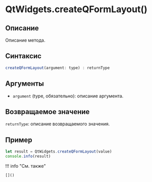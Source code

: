 # QtWidgets.createQFormLayout()

## Описание
Описание метода.

## Синтаксис
```javascript
createQFormLayout(argument: type) : returnType
```

## Аргументы
- `argument` (type, обязательно): описание аргумента.

## Возвращаемое значение
`returnType`: описание возвращаемого значения.

## Пример
```javascript linenums="1"
let result = QtWidgets.createQFormLayout(value)
console.info(result)
```

!!! info "См. также"

    []()

